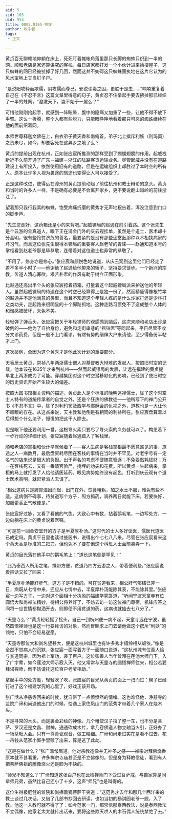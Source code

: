 ```yaml
---
aid: 5
zid: 105
uid: 954
title: 0005.0105-挑拨
author: 吹牛者
tags: 
 - 正文

---
```




  黄贞百无聊赖地仰躺在床上，死死盯着帷帐角落里那只长脚的蜘蛛只织到一半的网。顺和老店是家还算讲究的客栈，每日店家都打发一个小伙计进来拾掇屋子，这只蜘蛛的网已经被扯掉了好几回，然而这并不妨碍这只蜘蛛固执地在这片它认为的风水宝地上甘当钉子户。

  “是说阳攻释而欺儒，阴攻儒而尊己，邪说谬毒之固，更胜于是虫……”喃喃重复着自己在《不忍不言》这篇文章里得意的句子，黄贞忍不住举起手要去拂掉那已经织了一半的蛛网，“澄澈天下，岂不始于一屋么？”

  可惜他刚刚抬起手，就感到一阵眩晕，腹中的隐痛又加重了一些，让他不得不放下手臂。这么一折腾，整个人都有些脱力，只能眼睁睁地看着那只可恶的蜘蛛继续在他的面前织着网。

  本师世尊释迦文佛在上，白衣弟子黄天香和南俯首，弟子北上摈斥利妖（利玛窦）之责未尽，如今，却要客死在这异乡之地了么？

  黄贞的提前出现在杭州，正如张应宸所推测的那样受到了蝴蝶翅膀的作用。起威栈新近不久前开通了广东－福建－浙江的陆路客货运输业务。尽管起威并没有在道路建设上有所投入，依然使用旧有的道路，但是在运输组织上却胜过了本时空的所有人。原本让许多人视为畏途的旅途也变得让人可以接受了。

  正是这种改进，使得远在漳州的黄贞提前动起了前往杭州和教士辩论的念头。黄贞和当时的许多人一样，不是确有必要是不会离开家乡，更不要说翻山越岭的前往浙江了。

  望着那只我行我素的蜘蛛，饱受病痛折磨的黄秀才无声地祝告着，浑没注意到门口的脚步声。

  “先生您走好，这药箱还是小的来背吧。”起威镖局的赵通在前引着路。这个张先生是个云游的全真道人，眼下正在涌金门外的庆云观挂单，虽然是个道士，医术却十分高明，很有些怜贫济危的善名，最要紧的是没有那些坐堂医那种以术相挟病家的坏习气。而且这位张先生很得本镖局的重要客人赵老爷的青睐——赵通知道本号的掌柜看到赵老爷那是毕恭敬，连带着对这位道士也非常的恭敬了。

  “不用了，修身亦是修心。”张应宸和颜悦色地说道，从庆云观到这里他们已经走了差不多半小时了——他谢绝了赵通给他带来的轿子，坚持要求徒步。一个新兴的宗教，传道人清心寡欲，艰苦朴素的作风有助于树立正面形象。

  比赵通还高出半个头的张应宸挎着药箱，打量着这个起威镖局派来护送他的年轻人。虽然起威镖局的待遇在这个时空已经算得上是独一份了，然而精瘦得像根竹竿的赵通并不是他满意的类型，而且不知道这个年轻人练的是什么沙家打还是少林打之类功夫，走起路来很明显的十个脚趾抓地。这种走路习惯免不了造成整个人体的和谐感被破坏，未免不美。

  轻轻弹了弹舌头，张应宸把关于年轻镖师的观感抛到脑后，这次来顺和老店出诊是破例的——他为了自抬身份，避免和走街串巷的“摇铃医”等同起来，平日尽管不收分文诊药费，但是一般不上门看诊。有财有势的缙绅大户来请他，至少得备份半帖才上门。

  这次破例，全因为这个黄秀才是他此次计划的重要部分。

  天香居士黄贞，崇祯八年两浙儒士僧人对基督教大辩难的发起人，按照旧时空的记载，他本该在1635年才来到杭州——然而起威镖局的发展，让远在福建的黄贞提早北上两浙成为了可能。穿越集团对这个时空潜移默化的影响，已经到了使旧时空的历史资讯开始产生较大的偏差。

  按照大图书馆相关资料的描述，黄贞此人是个标准的晚明逃禅儒士，除了这个时空士人特有的道统传承者的自觉之外，还是个狂热的佛教徒——他所写下的禅门公开书《不忍不言》中，除了对利玛窦及西学与耶稣会的仇视之外，道教也是一大让他不顺眼的存在。从这点来说，天主教和他倒是有相同的利益所在。张应宸盘算着以后得想个什么法子，慢慢的把这干人除去。

  但是眼下他还要利用一番。这根导火索只要尽了导火索的义务就可以了。构思着下一步行动的详细计划，张应宸随着赵通踏入了客栈里。

  顺和老店的掌柜和伙计早就候着了——客人生病是客栈掌柜最不愿意瞧见的事，旅途之人一病数月，最后盘资耗尽困在客栈的事情在当时并不罕见。对老字号有一定名气的店来说是很大的负担。出于声名的考虑不便随意驱逐；不免要贴耗钱财；万一在客栈死去，又有一番请官验尸，掩埋的功夫和花费。所以黄贞一生起病来，掌柜的马上就打发了人给他请医延药。眼见病势始终没有起色，打听到庆云观有个道士医术高明，就赶紧派人去请了。

  “相公这病只是脾胃湿困而起，出门在外，饮食粗粝，加之水土不服，难免有些不适。这病倒不碍事，待贫道写个方子，照方抓药，调养两日就能下床。若要快好，加服藿香正气散便是。”

  张应宸好过脉，又看了看他的气色，大致心中有数，拈着鹅毛笔，一边写处方，一边向躺在床上的黄贞说着医嘱。

  “可是前一回金安堂开的方子是半夏厚朴汤。”这时代的士人多好谈医，儒医代道医已成定局。黄贞平日里也读过些医书，说得出个七七八八来。尽管在张应宸看来这个黄天香是标准的二把刀，但也免不了要在他这个科班人士面前卖弄一下。

  黄贞的目光落在他手中的鹅毛笔上：“道长这笔倒是罕见！”

  “此乃泰西人所用之笔，携带方便，贫道乃四方云游之人，带着便利些。”张应宸说着把话又拉了回来：

  “半夏厚朴汤能舒肝气，这方子是不错的。可在贫道看来，相公肝气郁结已非一日，病既从七情中来，还应从七情中去，半夏厚朴汤能除其表，不能除其里。”张应宸一边写方子，一边对这个面相十分执拗的福建学究答道，“听闻宁波天童寺有位圆悟大和尚禅法精妙，待相公将养好了，不妨去访一访这位禅门尊宿，机锋应答之间将一应世情都抛洒开去，则即便不用贫道的药，这病也就抽去七八分了。”

  “天童寺么？”黄贞轻轻摇了摇头，自己一到杭州便一病不起，天童寺远在宁波，虽然圆悟禅师也是这一行要拜访的对象，然而冒昧求上门去请他做这个摈斥“利妖”的领袖，只怕不会轻易遂愿。

  “天童寺那位大和尚名望甚大，便是这杭州城里也有许多秀才缙绅相从皈依。”像是全然不觉病人的沉默，张应宸一面写着方子一面随口说道，“这杭州城有位善人恰与贫道同宗，因为祖上军功，袭了百户。这位张善人当年曾拜在莲池大师门下，入了广字辈，如今莲池大师示寂入灭，他又常常与天童寺的圆悟禅师往来，相公若要拜谒禅师，倒不妨请托这位百户老爷相助。”

  拿起手中的处方笺，轻轻吹了吹，张应宸的目光从黄贞的面上一扫而过：楔子已经钉进了这个福建学究的心里了，好戏正该开场。

  张广湉从净慈寺回来的时候，犹自带了一点愤愤然的情绪。这也难怪他，净慈寺的监院广谛和尚送他出门的时候，恰遇上家住凤山门的范秀才带着几个家人在烧木头。

  不是寻常的木头，而是裹金彩绘的神像。几个粗使汉子拉了整一车，也不分是菩萨、罗汉还是文昌、财神，通通砍成木片，拿几卷佛道人物立轴当火引，正好办了一场茶毗大会。只有一尊青瓷观音，做工精细。广谛和尚走过实在是看不过去，花一吊钱从范家小厮手里赎了出来，算是逃了此劫。

  “这是在做什么？”张广湉皱眉道。他对宗教造像并无神圣之感——禅宗对拜佛烧香原本就不甚看重，许多禅宗寺庙甚至是不立佛像的。但是身为释教信徒，看到有人把菩萨佛祖的雕像烧火还是颇为不快的。

  “师兄不知道么？”广谛知道这张百户也在云栖禅师门下受过菩萨戒，与自家算是同辈师兄弟，虽然比自己还小了十岁，这声“师兄”也是叫得的。

  这位生得极肥健的监院和尚捧着瓷菩萨干笑道：“这范秀才去年和那几个西洋来的教士谈过几次话，又借了几部书抄回去研读，也如当初的杨淇园老爷一般，入了教。他这一入教可就不得了了：如今范家一门，都崇信那泰西教法，说是泰西教法不立偶像，他家老太太就传出话来，要将这些欺天哄人的木石偶人统统禁绝了去。”



